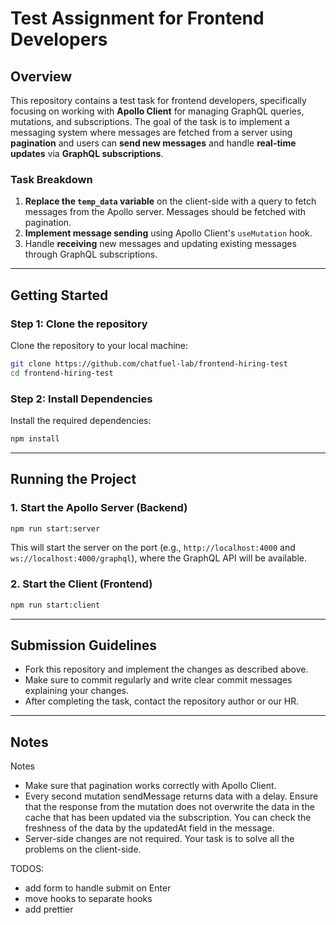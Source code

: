 # Test Assignment for Frontend Developers

## Overview

This repository contains a test task for frontend developers, specifically focusing on working with **Apollo Client** for managing GraphQL queries, mutations, and subscriptions. The goal of the task is to implement a messaging system where messages are fetched from a server using **pagination** and users can **send new messages** and handle **real-time updates** via **GraphQL subscriptions**.

### Task Breakdown

1. **Replace the `temp_data` variable** on the client-side with a query to fetch messages from the Apollo server. Messages should be fetched with pagination.
2. **Implement message sending** using Apollo Client's `useMutation` hook.
3. Handle **receiving** new messages and updating existing messages through GraphQL subscriptions.

---

## Getting Started

### Step 1: Clone the repository

Clone the repository to your local machine:

```bash
git clone https://github.com/chatfuel-lab/frontend-hiring-test
cd frontend-hiring-test
```

### Step 2: Install Dependencies

Install the required dependencies:

```bash
npm install
```

---

## Running the Project

### 1. Start the Apollo Server (Backend)

```bash
npm run start:server
```

This will start the server on the port (e.g., `http://localhost:4000` and `ws://localhost:4000/graphql`), where the GraphQL API will be available.

### 2. Start the Client (Frontend)

```bash
npm run start:client
```

---

## Submission Guidelines

- Fork this repository and implement the changes as described above.
- Make sure to commit regularly and write clear commit messages explaining your changes.
- After completing the task, contact the repository author or our HR.

---

## Notes

Notes

- Make sure that pagination works correctly with Apollo Client.
- Every second mutation sendMessage returns data with a delay. Ensure that the response from the mutation does not overwrite the data in the cache that has been updated via the subscription. You can check the freshness of the data by the updatedAt field in the message.
- Server-side changes are not required. Your task is to solve all the problems on the client-side.


TODOS:
- add form to handle submit on Enter
- move hooks to separate hooks
- add prettier 